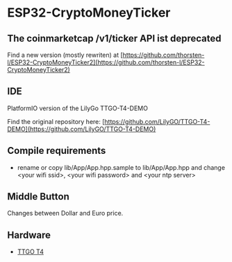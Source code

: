 # ESP32-CryptoMoneyTicker

## The coinmarketcap /v1/ticker API ist deprecated
Find a new version (mostly rewriten) at [https://github.com/thorsten-l/ESP32-CryptoMoneyTicker2](https://github.com/thorsten-l/ESP32-CryptoMoneyTicker2)

## IDE
PlatformIO version of the LilyGo TTGO-T4-DEMO

Find the original repository here: [https://github.com/LilyGO/TTGO-T4-DEMO](https://github.com/LilyGO/TTGO-T4-DEMO)

## Compile requirements

- rename or copy lib/App/App.hpp.sample to lib/App/App.hpp
  and change &lt;your wifi ssid>, &lt;your wifi password>
  and &lt;your ntp server>

## Middle Button

Changes between Dollar and Euro price.

## Hardware

- [TTGO T4](https://de.aliexpress.com/wholesale?SearchText=TTGO+T4)
